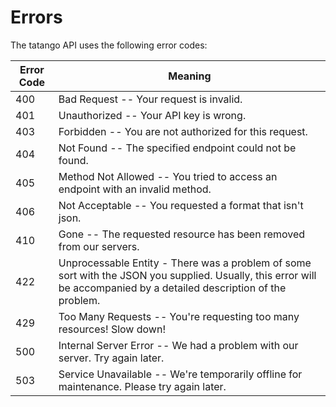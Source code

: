 # Errors

The tatango API uses the following error codes:


Error Code | Meaning
---------- | -------
400 | Bad Request -- Your request is invalid.
401 | Unauthorized -- Your API key is wrong.
403 | Forbidden -- You are not authorized for this request.
404 | Not Found -- The specified endpoint could not be found.
405 | Method Not Allowed -- You tried to access an endpoint with an invalid method.
406 | Not Acceptable -- You requested a format that isn't json.
410 | Gone -- The requested resource has been removed from our servers.
422 | Unprocessable Entity - There was a problem of some sort with the JSON you supplied.  Usually, this error will be accompanied by a detailed description of the problem.
429 | Too Many Requests -- You're requesting too many resources! Slow down!
500 | Internal Server Error -- We had a problem with our server. Try again later.
503 | Service Unavailable -- We're temporarily offline for maintenance. Please try again later.
